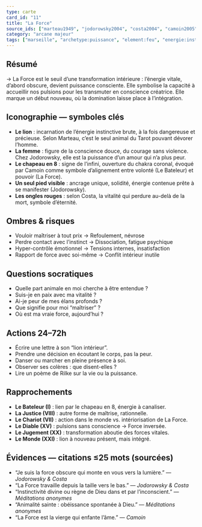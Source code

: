 ```yaml
---
type: carte
card_id: "11"
title: "La Force"
source_ids: ["marteau1949", "jodorowsky2004", "costa2004", "camoin2005", "bendov2011", "delcamp2019", "nadolny2020", "jung1935", "meditations-anonymes"]
category: "arcane majeur"
tags: ["marseille", "archetype:puissance", "element:feu", "energie:instinct", "chakra:coronal"]
---
```


## Résumé
→ La Force est le seuil d’une transformation intérieure : l’énergie vitale, d’abord obscure, devient puissance consciente. Elle symbolise la capacité à accueillir nos pulsions pour les transmuter en conscience créatrice. Elle marque un début nouveau, où la domination laisse place à l’intégration.

## Iconographie — symboles clés
- **Le lion** : incarnation de l’énergie instinctive brute, à la fois dangereuse et précieuse. Selon Marteau, c’est le seul animal du Tarot pouvant dévorer l’homme.
- **La femme** : figure de la conscience douce, du courage sans violence. Chez Jodorowsky, elle est la puissance d’un amour qui n’a plus peur.
- **Le chapeau en 8** : signe de l’infini, ouverture du chakra coronal, évoqué par Camoin comme symbole d’alignement entre volonté (Le Bateleur) et pouvoir (La Force).
- **Un seul pied visible** : ancrage unique, solidité, énergie contenue prête à se manifester (Jodorowsky).
- **Les ongles rouges** : selon Costa, la vitalité qui perdure au-delà de la mort, symbole d’éternité.

## Ombres & risques
- Vouloir maîtriser à tout prix → Refoulement, névrose
- Perdre contact avec l’instinct → Dissociation, fatigue psychique
- Hyper-contrôle émotionnel → Tensions internes, insatisfaction
- Rapport de force avec soi-même → Conflit intérieur inutile

## Questions socratiques
- Quelle part animale en moi cherche à être entendue ?
- Suis-je en paix avec ma vitalité ?
- Ai-je peur de mes élans profonds ?
- Que signifie pour moi “maîtriser” ?
- Où est ma vraie force, aujourd’hui ?

## Actions 24–72h
- Écrire une lettre à son “lion intérieur”.
- Prendre une décision en écoutant le corps, pas la peur.
- Danser ou marcher en pleine présence à soi.
- Observer ses colères : que disent-elles ?
- Lire un poème de Rilke sur la vie ou la puissance.

## Rapprochements
- **Le Bateleur (I)** : lien par le chapeau en 8, énergie à canaliser.
- **La Justice (VIII)** : autre forme de maîtrise, rationnelle.
- **Le Chariot (VII)** : action dans le monde vs. intériorisation de La Force.
- **Le Diable (XV)** : pulsions sans conscience → Force inversée.
- **Le Jugement (XX)** : transformation aboutie des forces vitales.
- **Le Monde (XXI)** : lion à nouveau présent, mais intégré.

## Évidences — citations ≤25 mots (sourcées)
- “Je suis la force obscure qui monte en vous vers la lumière.” — *Jodorowsky & Costa*
- “La Force travaille depuis la taille vers le bas.” — *Jodorowsky & Costa*
- “Instinctivité divine ou règne de Dieu dans et par l’inconscient.” — *Méditations anonymes*
- “Animalité sainte : obéissance spontanée à Dieu.” — *Méditations anonymes*
- “La Force est la vierge qui enfante l’âme.” — *Camoin*
